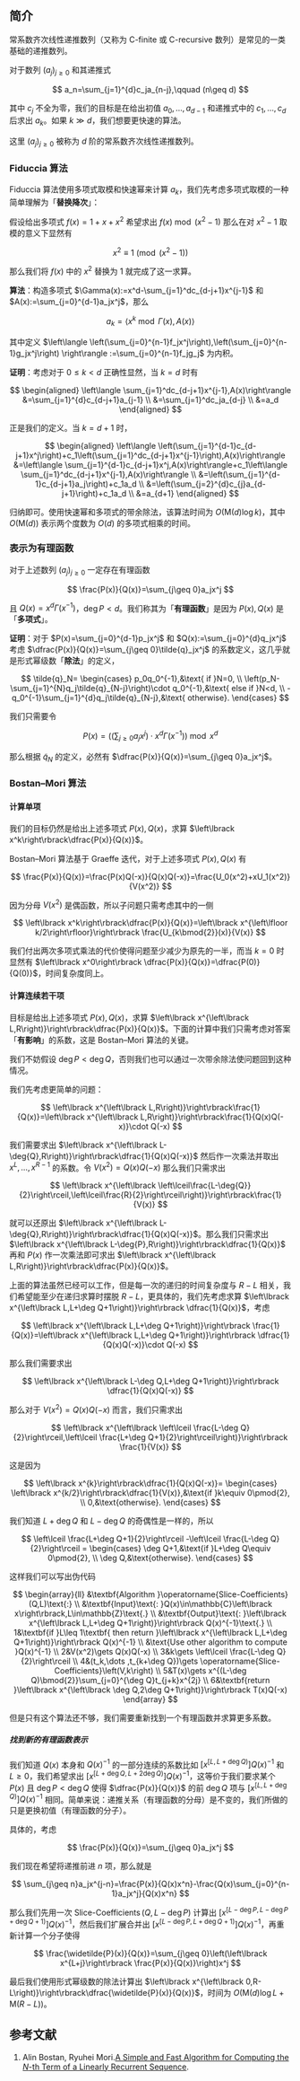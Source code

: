 ## 简介

常系数齐次线性递推数列（又称为 C-finite 或 C-recursive 数列）是常见的一类基础的递推数列。

对于数列 $\left(a_j\right)_{j\geq 0}$ 和其递推式

$$
a_n=\sum_{j=1}^{d}c_ja_{n-j},\qquad (n\geq d)
$$

其中 $c_j$ 不全为零，我们的目标是在给出初值 $a_0,\dots ,a_{d-1}$ 和递推式中的 $c_1,\dots ,c_d$ 后求出 $a_k$。如果 $k\gg d$，我们想要更快速的算法。

这里 $\left(a_j\right)_{j\geq 0}$ 被称为 $d$ 阶的常系数齐次线性递推数列。

### Fiduccia 算法

Fiduccia 算法使用多项式取模和快速幂来计算 $a_k$，我们先考虑多项式取模的一种简单理解为「**替换降次**」：

假设给出多项式 $f(x)=1+x+x^2$ 希望求出 $f(x)\bmod{\left(x^2-1\right)}$ 那么在对 $x^2-1$ 取模的意义下显然有

$$
x^2\equiv 1\pmod{\left(x^2-1\right)}
$$

那么我们将 $f(x)$ 中的 $x^2$ 替换为 $1$ 就完成了这一求算。

**算法**：构造多项式 $\Gamma(x):=x^d-\sum_{j=1}^dc_{d-j+1}x^{j-1}$ 和 $A(x):=\sum_{j=0}^{d-1}a_jx^j$，那么

$$
a_k=\left\langle x^k\bmod{\Gamma(x)},A(x)\right\rangle
$$

其中定义 $\left\langle \left(\sum_{j=0}^{n-1}f_jx^j\right),\left(\sum_{j=0}^{n-1}g_jx^j\right) \right\rangle :=\sum_{j=0}^{n-1}f_jg_j$ 为内积。

**证明**：考虑对于 $0\leq k<d$ 正确性显然，当 $k=d$ 时有

$$
\begin{aligned}
\left\langle \sum_{j=1}^dc_{d-j+1}x^{j-1},A(x)\right\rangle &=\sum_{j=1}^{d}c_{d-j+1}a_{j-1} \\
&=\sum_{j=1}^dc_ja_{d-j} \\
&=a_d
\end{aligned}
$$

正是我们的定义。当 $k=d+1$ 时，

$$
\begin{aligned}
\left\langle \left(\sum_{j=1}^{d-1}c_{d-j+1}x^j\right)+c_1\left(\sum_{j=1}^dc_{d-j+1}x^{j-1}\right),A(x)\right\rangle &=\left\langle \sum_{j=1}^{d-1}c_{d-j+1}x^j,A(x)\right\rangle+c_1\left\langle \sum_{j=1}^dc_{d-j+1}x^{j-1},A(x)\right\rangle \\
&=\left(\sum_{j=1}^{d-1}c_{d-j+1}a_j\right)+c_1a_d \\
&=\left(\sum_{j=2}^{d}c_{j}a_{d-j+1}\right)+c_1a_d \\
&=a_{d+1}
\end{aligned}
$$

归纳即可。使用快速幂和多项式的带余除法，该算法时间为 $O(\mathsf{M}(d)\log k)$，其中 $O(\mathsf{M}(d))$ 表示两个度数为 $O(d)$ 的多项式相乘的时间。

### 表示为有理函数

对于上述数列 $\left(a_j\right)_{j\geq 0}$ 一定存在有理函数

$$
\frac{P(x)}{Q(x)}=\sum_{j\geq 0}a_jx^j
$$

且 $Q(x)=x^d\Gamma\left(x^{-1}\right)$，$\deg{P}<d$。我们称其为「**有理函数**」是因为 $P(x),Q(x)$ 是「**多项式**」。

**证明**：对于 $P(x)=\sum_{j=0}^{d-1}p_jx^j$ 和 $Q(x):=\sum_{j=0}^{d}q_jx^j$ 考虑 $\dfrac{P(x)}{Q(x)}=\sum_{j\geq 0}\tilde{q}_jx^j$ 的系数定义，这几乎就是形式幂级数「**除法**」的定义，

$$
\tilde{q}_N=
\begin{cases}
p_0q_0^{-1},&\text{ if }N=0, \\
\left(p_N-\sum_{j=1}^{N}q_j\tilde{q}_{N-j}\right)\cdot q_0^{-1},&\text{ else if }N<d, \\
-q_0^{-1}\sum_{j=1}^{d}q_j\tilde{q}_{N-j},&\text{ otherwise}.
\end{cases}
$$

我们只需要令

$$
P(x)=\left(\left(\sum_{j\geq 0}a_jx^j\right)\cdot x^d\Gamma\left(x^{-1}\right)\right)\bmod{x^d}
$$

那么根据 $\tilde{q}_N$ 的定义，必然有 $\dfrac{P(x)}{Q(x)}=\sum_{j\geq 0}a_jx^j$。

### Bostan–Mori 算法

#### 计算单项

我们的目标仍然是给出上述多项式 $P(x),Q(x)$，求算 $\left\lbrack x^k\right\rbrack\dfrac{P(x)}{Q(x)}$。

Bostan–Mori 算法基于 Graeffe 迭代，对于上述多项式 $P(x),Q(x)$ 有

$$
\frac{P(x)}{Q(x)}=\frac{P(x)Q(-x)}{Q(x)Q(-x)}=\frac{U_0(x^2)+xU_1(x^2)}{V(x^2)}
$$

因为分母 $V(x^2)$ 是偶函数，所以子问题只需考虑其中的一侧

$$
\left\lbrack x^k\right\rbrack\dfrac{P(x)}{Q(x)}=\left\lbrack x^{\left\lfloor k/2\right\rfloor}\right\rbrack \frac{U_{k\bmod{2}}(x)}{V(x)}
$$

我们付出两次多项式乘法的代价使得问题至少减少为原先的一半，而当 $k=0$ 时显然有 $\left\lbrack x^0\right\rbrack \dfrac{P(x)}{Q(x)}=\dfrac{P(0)}{Q(0)}$，时间复杂度同上。

#### 计算连续若干项

目标是给出上述多项式 $P(x),Q(x)$，求算 $\left\lbrack x^{\left\lbrack L,R\right)}\right\rbrack\dfrac{P(x)}{Q(x)}$。下面的计算中我们只需考虑对答案「**有影响**」的系数，这是 Bostan–Mori 算法的关键。

我们不妨假设 $\deg{P}<\deg{Q}$，否则我们也可以通过一次带余除法使问题回到这种情况。

我们先考虑更简单的问题：

$$
\left\lbrack x^{\left\lbrack L,R\right)}\right\rbrack\frac{1}{Q(x)}=\left\lbrack x^{\left\lbrack L,R\right)}\right\rbrack\frac{1}{Q(x)Q(-x)}\cdot Q(-x)
$$

我们需要求出 $\left\lbrack x^{\left\lbrack L-\deg{Q},R\right)}\right\rbrack\dfrac{1}{Q(x)Q(-x)}$ 然后作一次乘法并取出 $x^L,\dots ,x^{R-1}$ 的系数。令 $V(x^2)=Q(x)Q(-x)$ 那么我们只需求出

$$
\left\lbrack x^{\left\lbrack \left\lceil\frac{L-\deg{Q}}{2}\right\rceil,\left\lceil\frac{R}{2}\right\rceil\right)}\right\rbrack\frac{1}{V(x)}
$$

就可以还原出 $\left\lbrack x^{\left\lbrack L-\deg{Q},R\right)}\right\rbrack\dfrac{1}{Q(x)Q(-x)}$。那么我们只需求出 $\left\lbrack x^{\left\lbrack L-\deg{P},R\right)}\right\rbrack\dfrac{1}{Q(x)}$ 再和 $P(x)$ 作一次乘法即可求出 $\left\lbrack x^{\left\lbrack L,R\right)}\right\rbrack\dfrac{P(x)}{Q(x)}$。

上面的算法虽然已经可以工作，但是每一次的递归的时间复杂度与 $R-L$ 相关，我们希望能至少在递归求算时摆脱 $R-L$，更具体的，我们先考虑求算 $\left\lbrack x^{\left\lbrack L,L+\deg Q+1\right)}\right\rbrack \dfrac{1}{Q(x)}$，考虑

$$
\left\lbrack x^{\left\lbrack L,L+\deg Q+1\right)}\right\rbrack \frac{1}{Q(x)}=\left\lbrack x^{\left\lbrack L,L+\deg Q+1\right)}\right\rbrack \dfrac{1}{Q(x)Q(-x)}\cdot Q(-x)
$$

那么我们需要求出

$$
\left\lbrack x^{\left\lbrack L-\deg Q,L+\deg Q+1\right)}\right\rbrack \dfrac{1}{Q(x)Q(-x)}
$$

那么对于 $V(x^2)=Q(x)Q(-x)$ 而言，我们只需求出

$$
\left\lbrack x^{\left\lbrack \left\lceil \frac{L-\deg Q}{2}\right\rceil,\left\lceil \frac{L+\deg Q+1}{2}\right\rceil\right)}\right\rbrack \frac{1}{V(x)}
$$

这是因为

$$
\left\lbrack x^{k}\right\rbrack\dfrac{1}{Q(x)Q(-x)}=
\begin{cases}
\left\lbrack x^{k/2}\right\rbrack\dfrac{1}{V(x)},&\text{if }k\equiv 0\pmod{2}, \\
0,&\text{otherwise}.
\end{cases}
$$

我们知道 $L+\deg Q$ 和 $L-\deg Q$ 的奇偶性是一样的，所以

$$
\left\lceil \frac{L+\deg Q+1}{2}\right\rceil -\left\lceil \frac{L-\deg Q}{2}\right\rceil =
\begin{cases}
\deg Q+1,&\text{if }L+\deg Q\equiv 0\pmod{2}, \\
\deg Q,&\text{otherwise}.
\end{cases}
$$

这样我们可以写出伪代码

$$
\begin{array}{ll}
&\textbf{Algorithm }\operatorname{Slice-Coefficients}(Q,L)\text{:} \\
&\textbf{Input}\text{: }Q(x)\in\mathbb{C}\left\lbrack x\right\rbrack,L\in\mathbb{Z}\text{.} \\
&\textbf{Output}\text{: }\left\lbrack x^{\left\lbrack L,L+\deg Q+1\right)}\right\rbrack Q(x)^{-1}\text{.} \\
1&\textbf{if }L\leq 1\textbf{ then return }\left\lbrack x^{\left\lbrack L,L+\deg Q+1\right)}\right\rbrack Q(x)^{-1} \\
&\text{Use other algorithm to compute }Q(x)^{-1} \\
2&V(x^2)\gets Q(x)Q(-x) \\
3&k\gets \left\lceil \frac{L-\deg Q}{2}\right\rceil \\
4&(t_k,\dots ,t_{k+\deg Q})\gets \operatorname{Slice-Coefficients}\left(V,k\right) \\
5&T(x)\gets x^{(L-\deg Q)\bmod{2}}\sum_{j=0}^{\deg Q}t_{j+k}x^{2j} \\
6&\textbf{return }\left\lbrack x^{\left\lbrack \deg Q,2\deg Q+1\right)}\right\rbrack T(x)Q(-x)
\end{array}
$$

但是只有这个算法还不够，我们需要重新找到一个有理函数并求算更多系数。

##### 找到新的有理函数表示

我们知道 $Q(x)$ 本身和 $Q(x)^{-1}$ 的一部分连续的系数比如 $\left\lbrack x^{\left\lbrack L,L+\deg Q\right)}\right\rbrack Q(x)^{-1}$ 和 $L\geq 0$，我们希望求出 $\left\lbrack x^{\left\lbrack L+\deg Q,L+2\deg Q\right)}\right\rbrack Q(x)^{-1}$，这等价于我们要求某个 $P(x)$ 且 $\deg P< \deg Q$ 使得 $\dfrac{P(x)}{Q(x)}$ 的前 $\deg Q$ 项与 $\left\lbrack x^{\left\lbrack L,L+\deg Q\right)}\right\rbrack Q(x)^{-1}$ 相同。简单来说：递推关系（有理函数的分母）是不变的，我们所做的只是更换初值（有理函数的分子）。

具体的，考虑

$$
\frac{P(x)}{Q(x)}=\sum_{j\geq 0}a_jx^j
$$

我们现在希望将递推前进 $n$ 项，那么就是

$$
\sum_{j\geq n}a_jx^{j-n}=\frac{P(x)}{Q(x)x^n}-\frac{Q(x)\sum_{j=0}^{n-1}a_jx^j}{Q(x)x^n}
$$

那么我们先用一次 $\operatorname{Slice-Coefficients}(Q,L-\deg{P})$ 计算出 $\left\lbrack x^{\left\lbrack L-\deg{P},L-\deg{P}+\deg{Q}+1\right)}\right\rbrack Q(x)^{-1}$，然后我们扩展合并出 $\left\lbrack x^{\left\lbrack L-\deg{P},L+\deg{Q}+1\right)}\right\rbrack Q(x)^{-1}$，再重新计算一个分子使得

$$
\frac{\widetilde{P}(x)}{Q(x)}=\sum_{j\geq 0}\left(\left\lbrack x^{L+j}\right\rbrack \frac{P(x)}{Q(x)}\right)x^j
$$

最后我们使用形式幂级数的除法计算出 $\left\lbrack x^{\left\lbrack 0,R-L\right)}\right\rbrack\dfrac{\widetilde{P}(x)}{Q(x)}$，时间为 $O(\mathsf{M}(d)\log L+\mathsf{M}(R-L))$。

## 参考文献

1.  Alin Bostan, Ryuhei Mori.[A Simple and Fast Algorithm for Computing the $N$-th Term of a Linearly Recurrent Sequence](https://arxiv.org/abs/2008.08822).

